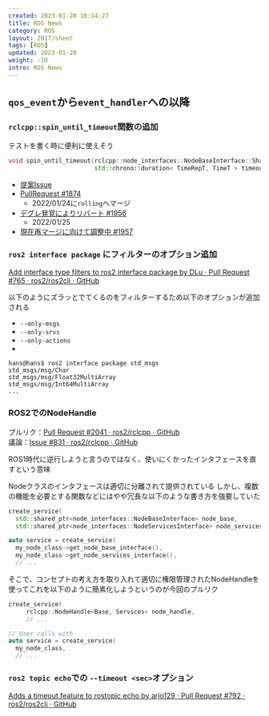 ```yaml
---
created: 2023-01-20 10:14:27
title: ROS News
category: ROS
layout: 2017/sheet
tags: [ROS]
updated: 2023-01-20
weight: -10
intro: ROS News
---
```


## `qos_event`から`event_handler`への以降

### `rclcpp::spin_until_timeout`関数の追加

テストを書く時に便利に使えそう  

```c++
void spin_until_timeout(rclcpp::node_interfaces::NodeBaseInterface::SharedPtr node_ptr,
                        std::chrono::duration< TimeRepT, TimeT > timeout)
```

- [提案Issue](https://github.com/ros2/rclcpp/issues/1821)
- [PullRequest #1874](https://github.com/ros2/rclcpp/pull/1874)
  - 2022/01/24に`rolling`へマージ
- [デグレ発覚によりリバート #1956](https://github.com/ros2/rclcpp/pull/1956)
  - 2022/01/25
- [現在再マージに向けて調整中 #1957](https://github.com/ros2/rclcpp/pull/1957)

### `ros2 interface package` にフィルターのオプション追加

[Add interface type filters to ros2 interface package by DLu · Pull Request #765 · ros2/ros2cli · GitHub](https://github.com/ros2/ros2cli/pull/765)

以下のようにズラッとでてくるのをフィルターするため以下のオプションが追加される

- `--only-msgs`
- `--only-srvs`
- `--only-actions`
-

```shell
hans@hans$ ros2 interface package std_msgs
std_msgs/msg/Char
std_msgs/msg/Float32MultiArray
std_msgs/msg/Int64MultiArray
...
```

### ROS2でのNodeHandle

プルリク：[Pull Request #2041 · ros2/rclcpp · GitHub](https://github.com/ros2/rclcpp/pull/2041)  
議論：[Issue #831 · ros2/rclcpp · GitHub](https://github.com/ros2/rclcpp/issues/831#issue-486100658)

ROS1時代に逆行しようと言うのではなく、使いにくかったインタフェースを直すという意味

Nodeクラスのインタフェースは適切に分離されて提供されている
しかし、複数の機能を必要とする関数などにはやや冗長な以下のような書き方を強要していた

```c++
create_service(
  std::shared_ptr<node_interfaces::NodeBaseInterface> node_base,
  std::shared_ptr<node_interfaces::NodeServicesInterface> node_services,

auto service = create_service(
  my_node_class->get_node_base_interface(),
  my_node_class->get_node_services_interface(),
  // ...
```

そこで、コンセプトの考え方を取り入れて適切に権限管理されたNodeHandleを使ってこれを以下のように簡素化しようというのが今回のプルリク

```c++
create_service(
     rclcpp::NodeHandle<Base, Services> node_handle,
     // ...

// User calls with
auto service = create_service(
  my_node_class,
  // ...
```

### `ros2 topic echo`での `--timeout <sec>`オプション

<!-- cspell:ignore arjo -->

[Adds a timeout feature to rostopic echo by arjo129 · Pull Request #792 · ros2/ros2cli · GitHub](https://github.com/ros2/ros2cli/pull/792)
